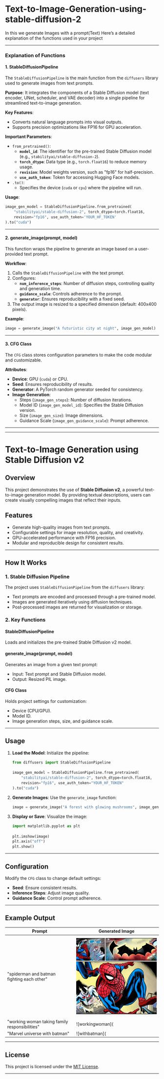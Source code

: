 # Text-to-Image-Generation-using-stable-diffusion-2
In this we generate Images with a prompt(Text)
Here’s a detailed explanation of the functions used in your project

---

### **Explanation of Functions**

#### **1. StableDiffusionPipeline**
The `StableDiffusionPipeline` is the main function from the `diffusers` library used to generate images from text prompts. 

**Purpose**: 
It integrates the components of a Stable Diffusion model (text encoder, UNet, scheduler, and VAE decoder) into a single pipeline for streamlined text-to-image generation.

**Key Features**:
- Converts natural language prompts into visual outputs.
- Supports precision optimizations like FP16 for GPU acceleration.

**Important Parameters**:
- `from_pretrained()`:
  - **`model_id`**: The identifier for the pre-trained Stable Diffusion model (e.g., `stabilityai/stable-diffusion-2`).
  - **`torch_dtype`**: Data type (e.g., `torch.float16`) to reduce memory usage.
  - **`revision`**: Model weights version, such as "fp16" for half-precision.
  - **`use_auth_token`**: Token for accessing Hugging Face models.
- `.to()`:
  - Specifies the device (`cuda` or `cpu`) where the pipeline will run.

**Usage**:
```python
image_gen_model = StableDiffusionPipeline.from_pretrained(
    "stabilityai/stable-diffusion-2", torch_dtype=torch.float16,
    revision="fp16", use_auth_token='YOUR_HF_TOKEN'
).to("cuda")
```

---

#### **2. generate_image(prompt, model)**
This function wraps the pipeline to generate an image based on a user-provided text prompt.

**Workflow**:
1. Calls the `StableDiffusionPipeline` with the text prompt.
2. Configures:
   - **`num_inference_steps`**: Number of diffusion steps, controlling quality and generation time.
   - **`guidance_scale`**: Controls adherence to the prompt.
   - **`generator`**: Ensures reproducibility with a fixed seed.
3. The output image is resized to a specified dimension (default: 400x400 pixels).

**Example**:
```python
image = generate_image("A futuristic city at night", image_gen_model)
```

---

#### **3. CFG Class**
The `CFG` class stores configuration parameters to make the code modular and customizable.

**Attributes**:
- **Device**: GPU (`cuda`) or CPU.
- **Seed**: Ensures reproducibility of results.
- **Generator**: A PyTorch random generator seeded for consistency.
- **Image Generation**:
  - Steps (`image_gen_steps`): Number of diffusion iterations.
  - Model ID (`image_gen_model_id`): Specifies the Stable Diffusion version.
  - Size (`image_gen_size`): Image dimensions.
  - Guidance Scale (`image_gen_guidance_scale`): Prompt adherence.

---



---

# Text-to-Image Generation using Stable Diffusion v2

## Overview
This project demonstrates the use of **Stable Diffusion v2**, a powerful text-to-image generation model. By providing textual descriptions, users can create visually compelling images that reflect their inputs.

## Features
- Generate high-quality images from text prompts.
- Configurable settings for image resolution, quality, and creativity.
- GPU-accelerated performance with FP16 precision.
- Modular and reproducible design for consistent results.

---

## How It Works

### **1. Stable Diffusion Pipeline**
The project uses `StableDiffusionPipeline` from the `diffusers` library:
- Text prompts are encoded and processed through a pre-trained model.
- Images are generated iteratively using diffusion techniques.
- Post-processed images are returned for visualization or storage.

### **2. Key Functions**
#### **StableDiffusionPipeline**
Loads and initializes the pre-trained Stable Diffusion v2 model.

#### **generate_image(prompt, model)**
Generates an image from a given text prompt:
- Input: Text prompt and Stable Diffusion model.
- Output: Resized PIL image.

#### **CFG Class**
Holds project settings for customization:
- Device (CPU/GPU).
- Model ID.
- Image generation steps, size, and guidance scale.

---


## Usage

1. **Load the Model**:
   Initialize the pipeline:
   ```python
   from diffusers import StableDiffusionPipeline

   image_gen_model = StableDiffusionPipeline.from_pretrained(
       "stabilityai/stable-diffusion-2", torch_dtype=torch.float16,
       revision="fp16", use_auth_token="YOUR_HF_TOKEN"
   ).to("cuda")
   ```

2. **Generate Images**:
   Use the `generate_image` function:
   ```python
   image = generate_image("A forest with glowing mushrooms", image_gen_model)
   ```

3. **Display or Save**:
   Visualize the image:
   ```python
   import matplotlib.pyplot as plt

   plt.imshow(image)
   plt.axis("off")
   plt.show()
   ```

---

## Configuration

Modify the `CFG` class to change default settings:
- **Seed**: Ensure consistent results.
- **Inference Steps**: Adjust image quality.
- **Guidance Scale**: Control prompt adherence.

---

## Example Output

| **Prompt**                                    | **Generated Image**                |
|-----------------------------------------------|------------------------------------|
| "spiderman and batman fighting each other"    | ![comic](https://github.com/Pavansomisetty21/Text-to-Image-Generation-using-stable-diffusion-2/blob/main/output/comicspidy.png?raw=true) |
|"working woman taking family responsibilities" | ![workingwoman](
|"Marvel universe with batman"                  | ![withbatman](
---


## License
This project is licensed under the [MIT License](LICENSE).

--- 


